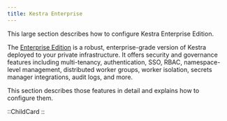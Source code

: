 ```yaml
---
title: Kestra Enterprise
---
```


This large section describes how to configure Kestra Enterprise Edition.

The [Enterprise Edition](./01.enterprise-edition.md) is a robust, enterprise-grade version of Kestra deployed to your private infrastructure. It offers security and governance features including multi-tenancy, authentication, SSO, RBAC, namespace-level management, distributed worker groups, worker isolation, secrets manager integrations, audit logs, and more.

This section describes those features in detail and explains how to configure them.



::ChildCard
::
